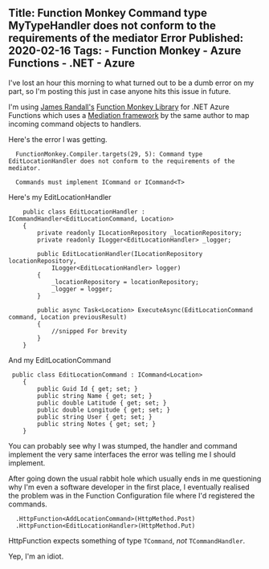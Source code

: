 Title: Function Monkey Command type MyTypeHandler does not conform to the requirements of the mediator Error
Published: 2020-02-16
Tags: 
    - Function Monkey
    - Azure Functions
    - .NET
    - Azure
---


I've lost an hour this morning to what turned out to be a dumb error on my part, so I'm posting this just in case anyone hits this issue in future.

I'm using [James Randall's](https://twitter.com/AzureTrenches)  [Function Monkey Library](https://github.com/JamesRandall/FunctionMonkey) for .NET Azure Functions which uses a [Mediation framework](https://github.com/JamesRandall/AzureFromTheTrenches.Commanding) by the same author to map incoming command objects to handlers.

Here's the error I was getting.

```
  FunctionMonkey.Compiler.targets(29, 5): Command type EditLocationHandler does not conform to the requirements of the mediator. 
  
  Commands must implement ICommand or ICommand<T>

```

Here's my EditLocationHandler

```   
    public class EditLocationHandler : ICommandHandler<EditLocationCommand, Location>
    {
        private readonly ILocationRepository _locationRepository;
        private readonly ILogger<EditLocationHandler> _logger;

        public EditLocationHandler(ILocationRepository locationRepository,
            ILogger<EditLocationHandler> logger)
        {
            _locationRepository = locationRepository;
            _logger = logger;
        }
        
        public async Task<Location> ExecuteAsync(EditLocationCommand command, Location previousResult)
        {
            //snipped For brevity
        }
    }
```

And my EditLocationCommand

```
 public class EditLocationCommand : ICommand<Location>
    {
        public Guid Id { get; set; }
        public string Name { get; set; }
        public double Latitude { get; set; }
        public double Longitude { get; set; }
        public string User { get; set; }
        public string Notes { get; set; }
    }
```

You can probably see why I was stumped, the handler and command implement the very same interfaces the error was telling me I should implement. 

After going down the usual rabbit hole which usually ends in me questioning why I'm even a software developer in the first place, I eventually realised the problem was in the Function Configuration file where I'd registered the commands.


```
  .HttpFunction<AddLocationCommand>(HttpMethod.Post)
  .HttpFunction<EditLocationHandler>(HttpMethod.Put)

```

HttpFunction expects something of type `TCommand`, *not* `TCommandHandler`.

Yep, I'm an idiot.
